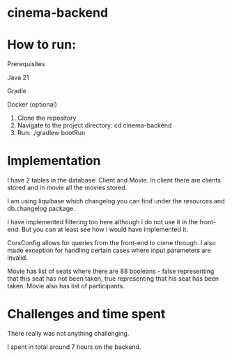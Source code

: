 # cinema-backend

# How to run:

Prerequisites

Java 21

Gradle

Docker (optional)

1) Clone the repository
2) Navigate to the project directory: 
 cd cinema-backend
3) Run:
   ./gradlew bootRun

# Implementation
I have 2 tables in the database:
    Client and Movie.
In client there are clients stored
and in movie all the movies stored.

I am using liquibase which changelog you
can find under the resources and db.changelog
package.

I have implemented filtering too here although
i do not use it in the front-end. But you
can at least see how i would have implemented it.

CorsConfig allows for queries from the front-end
to come through. I also made exception for handling
certain cases where input parameters are invalid.

Movie has list of seats where there are 88 booleans - 
false representing that this seat has not been taken,
true representing that his seat has been taken.
Movie also has list of participants.

# Challenges and time spent

There really was not anything challenging.

I spent in total around 7 hours on the backend.